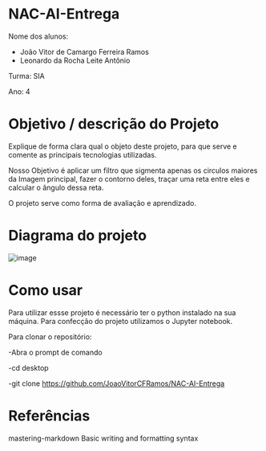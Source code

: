 # NAC-AI-Entrega

Nome dos alunos:
- João Vitor de Camargo Ferreira Ramos
- Leonardo da Rocha Leite Antônio 

Turma: SIA

Ano: 4

# Objetivo / descrição do Projeto
Explique de forma clara qual o objeto deste projeto, para que serve e comente as principais tecnologias utilizadas.

Nosso Objetivo é aplicar um filtro que sigmenta apenas os circulos maiores da Imagem principal, fazer o contorno deles, traçar uma reta entre eles e calcular o ângulo dessa reta.

O projeto serve como forma de avaliação e aprendizado. 


# Diagrama do projeto
![image](https://user-images.githubusercontent.com/72952056/159069176-46c0ab60-668d-422c-8b10-0d3ea73e5a57.png)




# Como usar
Para utilizar essse projeto é necessário ter o python instalado na sua máquina. Para confecção do projeto utilizamos o Jupyter notebook.

Para clonar o repositório:

-Abra o prompt de comando

-cd desktop

-git clone https://github.com/JoaoVitorCFRamos/NAC-AI-Entrega


# Referências
mastering-markdown
Basic writing and formatting syntax
